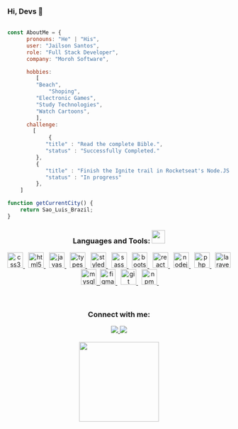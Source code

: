 ### Hi, Devs 👋

```javascript
 
const AboutMe = {
      pronouns: "He" | "His",
      user: "Jailson Santos",
      role: "Full Stack Developer",
      company: "Moroh Software",

      hobbies: 
         [
	     "Beach",
             "Shoping",
	     "Electronic Games",
	     "Study Technologies",
	     "Watch Cartoons",
         ], 
      challenge: 
      	[
      	     {
	     	"title" : "Read the complete Bible.",
	     	"status" : "Successfully Completed."
	     },
	     {
	     	"title" : "Finish the Ignite trail in Rocketseat's Node.JS.",
	     	"status" : "In progress"
	     },
  	]

function getCurrentCity() {
	return Sao_Luis_Brazil;
}

 ```

<h3 align="center">Languages and Tools: <img src="https://media.giphy.com/media/WUlplcMpOCEmTGBtBW/giphy.gif" width="30"></h3>

<p align="center"> 	
<a href="https://www.w3schools.com/css/" target="_blank"> 
  <img src="https://cdn.jsdelivr.net/gh/devicons/devicon/icons/css3/css3-original.svg" alt="css3" height="35px"/>
</a>&nbsp;
<a href="https://www.w3schools.com/html/" target="_blank"> 
 <img src="https://cdn.jsdelivr.net/gh/devicons/devicon/icons/html5/html5-original.svg" alt="html5" height="35px"/> 
</a>&nbsp; 
<a href="https://developer.mozilla.org/en-US/docs/Web/JavaScript" target="_blank"> 
  <img src="https://cdn.jsdelivr.net/gh/devicons/devicon/icons/javascript/javascript-original.svg" alt="javascript"  height="35px"/>
</a>&nbsp;
<a href="https://www.typescriptlang.org/" target="_blank"> 
  <img src="https://cdn.jsdelivr.net/gh/devicons/devicon/icons/typescript/typescript-original.svg" alt="typescript"  height="35px"/> 
</a>&nbsp; 
<a href="https://camo.githubusercontent.com/ad7e3fc26ea2574642006cd00b537e82e2500a3b1b8edae1431be9bf9dec87d0/68747470733a2f2f7777772e7374796c65642d636f6d706f6e656e74732e636f6d2f61746f6d2e706e67" rel="noopener noreferrer" target="_blank">
 <img src="https://camo.githubusercontent.com/ad7e3fc26ea2574642006cd00b537e82e2500a3b1b8edae1431be9bf9dec87d0/68747470733a2f2f7777772e7374796c65642d636f6d706f6e656e74732e636f6d2f61746f6d2e706e67" alt="styled-components" height="35x">
</a>&nbsp;
<a href="https://www.codecademy.com/learn/learn-sass" target="_blank"> 
  <img src="https://cdn.jsdelivr.net/gh/devicons/devicon/icons/sass/sass-original.svg" alt="sass" height="35px" />
</a>&nbsp;
<a href="https://getbootstrap.com/" target="_blank"> 
  <img src="https://cdn.jsdelivr.net/gh/devicons/devicon/icons/bootstrap/bootstrap-plain.svg" alt="bootstrap" height="35px" />
</a>&nbsp;
<a href="https://reactjs.org/" target="_blank"> 
  <img src="https://cdn.jsdelivr.net/gh/devicons/devicon/icons/react/react-original.svg" alt="react"  height="35px"/>
</a>&nbsp; 
<a href="https://nodejs.org/en/docs/" target="_blank"> 
  <img src="https://cdn.jsdelivr.net/gh/devicons/devicon/icons/nodejs/nodejs-original.svg" alt="nodejs"  height="35px"/>
</a>&nbsp; 
<a href="https://www.php.net" target="_blank"> 
  <img src="https://cdn.jsdelivr.net/gh/devicons/devicon/icons/php/php-original.svg" alt="php"  height="35px"/>
</a>&nbsp; 
<a href="https://laravel.com/" target="_blank"> 
  <img src="https://cdn.jsdelivr.net/gh/devicons/devicon/icons/laravel/laravel-plain.svg" alt="laravel"  height="35px"/> 
</a>&nbsp; 
<a href="https://www.mysql.com/" target="_blank"> 	
  <img src="https://cdn.jsdelivr.net/gh/devicons/devicon/icons/mysql/mysql-original-wordmark.svg" alt="mysql"  height="35px"
</a>&nbsp;
<a href="https://www.figma.com/" target="_blank"> 
  <img src="https://cdn.jsdelivr.net/gh/devicons/devicon/icons/figma/figma-original.svg" alt="figma" height="35px" />
</a>&nbsp;
<a href="https://git-scm.com/" target="_blank"> 
  <img src="https://cdn.jsdelivr.net/gh/devicons/devicon/icons/git/git-original.svg" alt="git" height="35px" />
</a>&nbsp;
<a href="https://www.npmjs.com/" target="_blank"> 
  <img src="https://cdn.jsdelivr.net/gh/devicons/devicon/icons/npm/npm-original-wordmark.svg" alt="npm" height="35px" />
</a>&nbsp;
</p><br>

<h3 align="center">Connect with me:</h3>
<div align="center">  
  <a href = "mailto:jailson.ads007@gmail.com">
    <img src="https://img.shields.io/badge/Gmail-D14836?style=for-the-badge&logo=gmail&logoColor=white" target="_blank">  
  </a>
  <a href="https://www.linkedin.com/in/jailson-santos-726395104/" target="_blank">
    <img src="https://img.shields.io/badge/-LinkedIn-%230077B5?style=for-the-badge&logo=linkedin&logoColor=white" target="_blank">
  </a> 
</div>
<br>
<div align="center">
  <a href="https://github.com/JailsonSantos">
  <img height="180em" src="https://github-readme-stats.vercel.app/api/top-langs/?username=JailsonSantos&layout=compact&langs_count=7&theme=dark"/>
</div>

